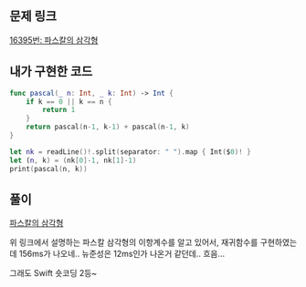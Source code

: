 ## 문제 링크

[16395번: 파스칼의 삼각형](https://www.acmicpc.net/problem/16395)

## 내가 구현한 코드

```swift
func pascal(_ n: Int, _ k: Int) -> Int {
    if k == 0 || k == n {
        return 1
    }
    return pascal(n-1, k-1) + pascal(n-1, k)
}

let nk = readLine()!.split(separator: " ").map { Int($0)! }
let (n, k) = (nk[0]-1, nk[1]-1)
print(pascal(n, k))
```

## 풀이

[파스칼의 삼각형](https://ko.wikipedia.org/wiki/%ED%8C%8C%EC%8A%A4%EC%B9%BC%EC%9D%98_%EC%82%BC%EA%B0%81%ED%98%95)

위 링크에서 설명하는 파스칼 삼각형의 이항계수를 알고 있어서, 재귀함수를 구현하였는데 156ms가 나오네.. 뉴준성은 12ms인가 나온거 같던데.. 흐음…

그래도 Swift 숏코딩 2등~